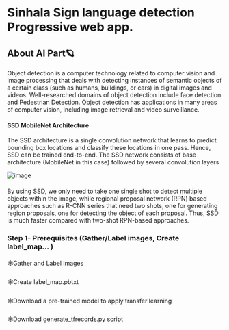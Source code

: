 # Sinhala Sign language detection Progressive web app.

## About AI Part🪐
Object detection is a computer technology related to computer vision and image processing that deals with detecting instances of semantic objects of a certain class (such as humans, buildings, or cars) in digital images and videos. Well-researched domains of object detection include face detection and Pedestrian Detection. Object detection has applications in many areas of computer vision, including image retrieval and video surveillance.
####
#### SSD MobileNet Architecture
The SSD architecture is a single convolution network that learns to predict bounding box locations and classify these locations in one pass. Hence, SSD can be trained end-to-end. The SSD network consists of base architecture (MobileNet in this case) followed by several convolution layers

![image](https://user-images.githubusercontent.com/56305868/140608957-b8fcaa07-4026-45a1-bb1c-2192cba04bc9.png)
####
By using SSD, we only need to take one single shot to detect multiple objects within the image, while regional proposal network (RPN) based approaches such as R-CNN series that need two shots, one for generating region proposals, one for detecting the object of each proposal. Thus, SSD is much faster compared with two-shot RPN-based approaches.
####
### Step 1- Prerequisites (Gather/Label images, Create label_map… )
####
🕸Gather and Label images
####
🕸Create label_map.pbtxt
####
🕸Download a pre-trained model to apply transfer learning
####
🕸Download generate_tfrecords.py script
####



